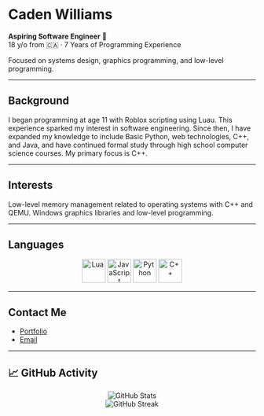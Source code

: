 # Caden Williams

**Aspiring Software Engineer** 🚀  
18 y/o from 🇨🇦 · 7 Years of Programming Experience

Focused on systems design, graphics programming, and low-level programming.

---

## Background

I began programming at age 11 with Roblox scripting using Luau. This experience sparked my interest in software engineering. Since then, I have expanded my knowledge to include Basic Python, web technologies, C++, and Java, and have continued formal study through high school computer science courses. My primary focus is C++.

---

## Interests
Low-level memory management related to operating systems with C++ and QEMU.
Windows graphics libraries and low-level programming.

---

## Languages

<p align="center">
  <img src="https://www.svgrepo.com/show/373817/lua.svg" alt="Lua" width="48" height="48">
  <img src="https://cdn.iconscout.com/icon/free/png-256/javascript-2038874-1720087.png" alt="JavaScript" width="48" height="48">
  <img src="https://i1.wp.com/qavalidation.com/wp-content/uploads/2018/02/python-logo.png" alt="Python" width="48" height="48">
  <img src="https://iconape.com/wp-content/png_logo_vector/c-3.png" alt="C++" width="48" height="48">
</p>

---

## Contact Me

- [Portfolio](https://yourportfolio.com)
- [Email](mailto:CadenMWilliams2007@Outlook.com)

---

## 📈 GitHub Activity

<p align="center">
  <img src="https://github-readme-stats.vercel.app/api?username=cadenmbond&show_icons=true&count_private=true&theme=radical" alt="GitHub Stats" />
  <br />
  <img src="https://streak-stats.demolab.com?user=cadenmbond&theme=radical" alt="GitHub Streak" />
</p>
